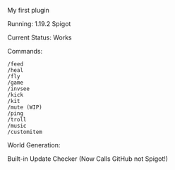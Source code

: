 My first plugin

Running: 1.19.2 Spigot

Current Status: Works

Commands:
 
    /feed
    /heal
    /fly
    /game
    /invsee
    /kick
    /kit
    /mute (WIP)
    /ping
    /troll
    /music
    /customitem

World Generation:

Built-in Update Checker (Now Calls GitHub not Spigot!)
